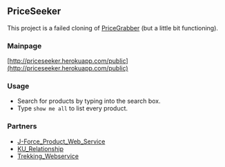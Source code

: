 ## PriceSeeker

This project is a failed cloning of [PriceGrabber](http://www.pricegrabber.com) (but a little bit functioning). 


### Mainpage
[http://priceseeker.herokuapp.com/public](http://priceseeker.herokuapp.com/public)

### Usage
* Search for products by typing into the search box.
* Type ```show me all``` to list every product.


### Partners
* [J-Force_Product_Web_Service](http://se.cpe.ku.ac.th/wiki/index.php/J-Force_Product_Web_Service)
* [KU_Relationship](http://se.cpe.ku.ac.th/wiki/index.php/KU_Relationship)
* [Trekking_Webservice](https://github.com/Termchai/Trekking_Webservice)

